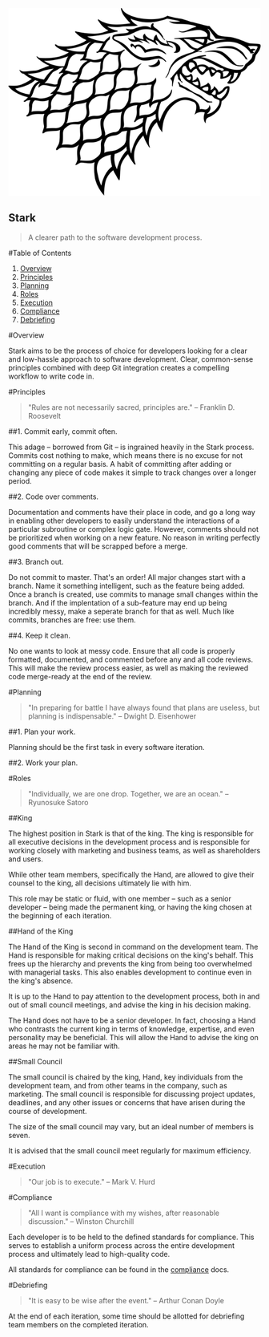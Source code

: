 ![Logo](stark.png)

Stark
-----
>A clearer path to the software development process.

#Table of Contents
1. [Overview](#overview)  
2. [Principles](#principles)
3. [Planning](#planning)
4. [Roles](#roles)
5. [Execution](#execution)
6. [Compliance](#compliance)
7. [Debriefing](#debriefing)

#Overview

Stark aims to be the process of choice for developers looking for a clear and low-hassle approach to software development. Clear, common-sense principles combined with deep Git integration creates a compelling workflow to write code in.

#Principles
>"Rules are not necessarily sacred, principles are." – Franklin D. Roosevelt

##1. Commit early, commit often.

This adage – borrowed from Git – is ingrained heavily in the Stark process. Commits cost nothing to make, which means there is no excuse for not committing on a regular basis. A habit of committing after adding or changing any piece of code makes it simple to track changes over a longer period.

##2. Code over comments.

Documentation and comments have their place in code, and go a long way in enabling other developers to easily understand the interactions of a particular subroutine or complex logic gate. However, comments should not be prioritized when working on a new feature. No reason in writing perfectly good comments that will be scrapped before a merge.

##3. Branch out.

Do not commit to master. That's an order! All major changes start with a branch. Name it something intelligent, such as the feature being added. Once a branch is created, use commits to manage small changes within the branch. And if the implentation of a sub-feature may end up being incredibly messy, make a seperate branch for that as well. Much like commits, branches are free: use them.

##4. Keep it clean.

No one wants to look at messy code. Ensure that all code is properly formatted, documented, and commented before any and all code reviews. This will make the review process easier, as well as making the reviewed code merge-ready at the end of the review.

#Planning
>"In preparing for battle I have always found that plans are useless, but planning is indispensable." – Dwight D. Eisenhower

##1. Plan your work.

Planning should be the first task in every software iteration.

##2. Work your plan.

#Roles
>"Individually, we are one drop. Together, we are an ocean." – Ryunosuke Satoro

##King

The highest position in Stark is that of the king. The king is responsible for all executive decisions in the development process and is responsible for working closely with marketing and business teams, as well as shareholders and users.

While other team members, specifically the Hand, are allowed to give their counsel to the king, all decisions ultimately lie with him.

This role may be static or fluid, with one member – such as a senior developer – being made the permanent king, or having the king chosen at the beginning of each iteration.

##Hand of the King

The Hand of the King is second in command on the development team. The Hand is responsible for making critical decisions on the king's behalf. This frees up the hierarchy and prevents the king from being too overwhelmed with managerial tasks. This also enables development to continue even in the king's absence.

It is up to the Hand to pay attention to the development process, both in and out of small council meetings, and advise the king in his decision making.

The Hand does not have to be a senior developer. In fact, choosing a Hand who contrasts the current king in terms of knowledge, expertise, and even personality may be beneficial. This will allow the Hand to advise the king on areas he may not be familiar with.

##Small Council

The small council is chaired by the king, Hand, key individuals from the development team, and from other teams in the company, such as marketing. The small council is responsible for discussing project updates, deadlines, and any other issues or concerns that have arisen during the course of development.

The size of the small council may vary, but an ideal number of members is seven.

It is advised that the small council meet regularly for maximum efficiency.

#Execution
>"Our job is to execute." – Mark V. Hurd

#Compliance
>"All I want is compliance with my wishes, after reasonable discussion." – Winston Churchill

Each developer is to be held to the defined standards for compliance. This serves to establish a uniform process across the entire development process and ultimately lead to high-quality code.

All standards for compliance can be found in the [compliance](/compliance/index.md) docs.

#Debriefing
>"It is easy to be wise after the event." – Arthur Conan Doyle

At the end of each iteration, some time should be allotted for debriefing team members on the completed iteration.